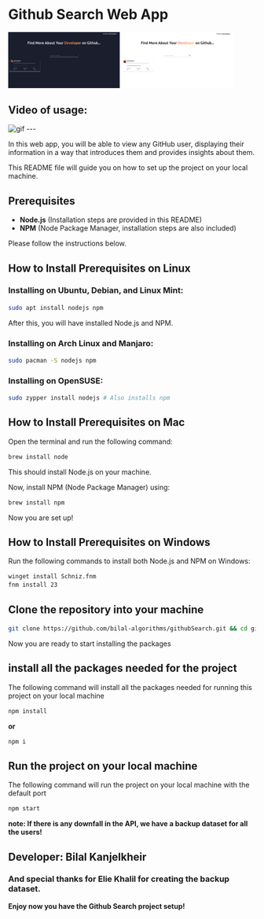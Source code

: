 # Github Search Web App

<p float="left">
    <img src="/dark-mode.png" width="45%" />
    <img src="/light-mode.png" width="45%" /> 
</p>

## Video of usage:
<img src="./githubSearch.gif" width="500px" height="300px" alt="gif" />
---

In this web app, you will be able to view any GitHub user, displaying their information in a way that introduces them and provides insights about them.  

This README file will guide you on how to set up the project on your local machine.  

## Prerequisites

- **Node.js** (Installation steps are provided in this README)
- **NPM** (Node Package Manager, installation steps are also included)

Please follow the instructions below.

## How to Install Prerequisites on Linux

### Installing on Ubuntu, Debian, and Linux Mint:
```bash
sudo apt install nodejs npm
```

After this, you will have installed Node.js and NPM.

### Installing on Arch Linux and Manjaro:
```bash
sudo pacman -S nodejs npm
```

### Installing on OpenSUSE:
```bash
sudo zypper install nodejs # Also installs npm
```

## How to Install Prerequisites on Mac

Open the terminal and run the following command:
```bash
brew install node
```

This should install Node.js on your machine.  

Now, install NPM (Node Package Manager) using:
```bash
brew install npm
```

Now you are set up!

## How to Install Prerequisites on Windows

Run the following commands to install both Node.js and NPM on Windows:
```bash
winget install Schniz.fnm
fnm install 23
```
## Clone the repository into your machine

```bash
git clone https://github.com/bilal-algorithms/githubSearch.git && cd githubSearch

```
Now you are ready to start installing the packages

## install all the packages needed for the project

The following command will install all the packages needed for running this project on your local machine

```bash
npm install
```
**or**
```bash
npm i
```
## Run the project on your local machine

The following command will run the project on your local machine with the default port

```bash
npm start
```
**note: If there is any downfall in the API, we have a backup dataset for all the users!** <br />
## Developer: Bilal Kanjelkheir </br>
### And special thanks for Elie Khalil for creating the backup dataset.

**Enjoy now you have the Github Search project setup!**
